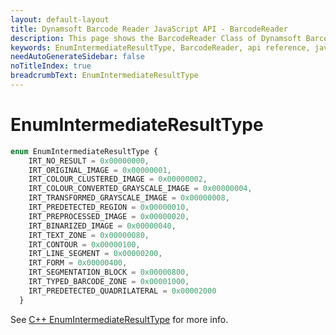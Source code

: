 ```yaml
---
layout: default-layout
title: Dynamsoft Barcode Reader JavaScript API - BarcodeReader
description: This page shows the BarcodeReader Class of Dynamsoft Barcode Reader JavaScript SDK.
keywords: EnumIntermediateResultType, BarcodeReader, api reference, javascript, js
needAutoGenerateSidebar: false
noTitleIndex: true
breadcrumbText: EnumIntermediateResultType
---
```



# EnumIntermediateResultType

```ts
enum EnumIntermediateResultType {
    IRT_NO_RESULT = 0x00000000, 
    IRT_ORIGINAL_IMAGE = 0x00000001, 
    IRT_COLOUR_CLUSTERED_IMAGE = 0x00000002, 
    IRT_COLOUR_CONVERTED_GRAYSCALE_IMAGE = 0x00000004,
    IRT_TRANSFORMED_GRAYSCALE_IMAGE = 0x00000008, 
    IRT_PREDETECTED_REGION = 0x00000010, 
    IRT_PREPROCESSED_IMAGE = 0x00000020, 
    IRT_BINARIZED_IMAGE = 0x00000040,
    IRT_TEXT_ZONE = 0x00000080, 
    IRT_CONTOUR = 0x00000100, 
    IRT_LINE_SEGMENT = 0x00000200, 
    IRT_FORM = 0x00000400,
    IRT_SEGMENTATION_BLOCK = 0x00000800, 
    IRT_TYPED_BARCODE_ZONE = 0x00001000,
    IRT_PREDETECTED_QUADRILATERAL = 0x00002000
  }
```

See [C++ EnumIntermediateResultType](https://www.dynamsoft.com/barcode-reader/parameters/enum/result-enums.html?ver=latest#intermediateresulttype) for more info.